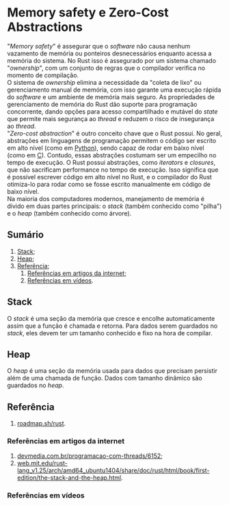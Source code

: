 # Memory safety e Zero-Cost Abstractions

"_Memory safety_" é assegurar que o _software_ não causa nenhum vazamento de memória ou ponteiros desnecessários enquanto acessa a memória do sistema. No Rust isso é assegurado por um sistema chamado "_ownership_", com um conjunto de regras que o compilador verifica no momento de compilação.  
O sistema de _ownership_ elimina a necessidade da "coleta de lixo" ou gerenciamento manual de memória, com isso garante uma execução rápida do _software_ e um ambiente de memória mais seguro. As propriedades de gerenciamento de memória do Rust dão suporte para programação concorrente, dando opções para acesso compartilhado e mutável do _state_ que permite mais segurança ao _thread_ e reduzem o risco de insegurança ao _thread_.  
"_Zero-cost abstraction_" é outro conceito chave que o Rust possui. No geral, abstrações em linguagens de programação permitem o código ser escrito em alto nível (como em [Python](https://pt.wikipedia.org/wiki/Python)), sendo capaz de rodar em baixo nível (como em [C](<https://pt.wikipedia.org/wiki/C_(linguagem_de_programa%C3%A7%C3%A3o)>)). Contudo, essas abstrações costumam ser um empecilho no tempo de execução. O Rust possui abstrações, como _iterators_ e _closures_, que não sacrificam performance no tempo de execução. Isso significa que é possível escrever código em alto nível no Rust, e o compilador do Rust otimiza-lo para rodar como se fosse escrito manualmente em código de baixo nível.  
Na maioria dos computadores modernos, manejamento de memória é divido em duas partes principais: o _stack_ (também conhecido como "pilha") e o _heap_ (também conhecido como árvore).

## Sumário

1. [Stack](#stack);
2. [Heap](#heap);
3. [Referência](#referência);
   1. [Referências em artigos da internet](#referências-em-artigos-da-internet);
   2. [Referências em vídeos](#referências-em-vídeos).

## Stack

O _stack_ é uma seção da memória que cresce e encolhe automaticamente assim que a função é chamada e retorna. Para dados serem guardados no _stack_, eles devem ter um tamanho conhecido e fixo na hora de compilar.

## Heap

O _heap_ é uma seção da memória usada para dados que precisam persistir além de uma chamada de função. Dados com tamanho dinâmico são guardados no _heap_.

## Referência

1. [roadmap.sh/rust](https://roadmap.sh/rust).

### Referências em artigos da internet

1. [devmedia.com.br/programacao-com-threads/6152](https://www.devmedia.com.br/programacao-com-threads/6152);
2. [web.mit.edu/rust-lang_v1.25/arch/amd64_ubuntu1404/share/doc/rust/html/book/first-edition/the-stack-and-the-heap.html](https://web.mit.edu/rust-lang_v1.25/arch/amd64_ubuntu1404/share/doc/rust/html/book/first-edition/the-stack-and-the-heap.html).

### Referências em vídeos

